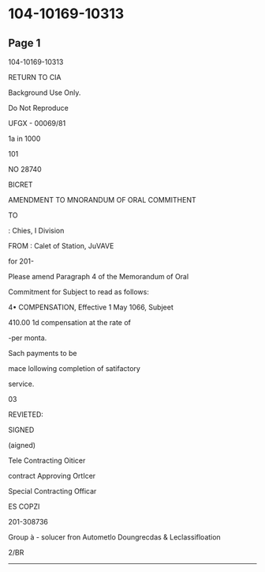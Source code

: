 # 104-10169-10313

## Page 1

104-10169-10313

RETURN TO CIA

Background Use Only.

Do Not Reproduce

UFGX - 00069/81

1a in 1000

101

NO 28740

BICRET

AMENDMENT TO MNORANDUM OF ORAL COMMITHENT

TO

: Chies, I Division

FROM : Calet of Station, JuVAVE

for 201-

Please amend Paragraph 4 of the Memorandum of Oral

Commitment for Subject to read as follows:

4• COMPENSATION, Effective 1 May 1066, Subjeet

410.00 1d compensation at the rate of

-per monta.

Sach payments to be

mace lollowing completion of satifactory

service.

03

REVIETED:

SIGNED

(aigned)

Tele Contracting Oiticer

contract Approving OrtIcer

Special Contracting Officar

ES COPZI

201-308736

Group à - solucer fron Autometlo Doungrecdas & Leclassifloation

2/BR

---

